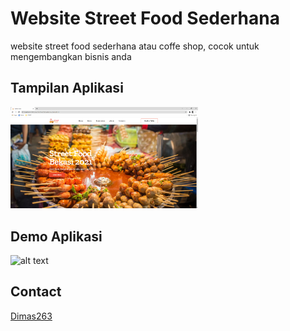 # Website Street Food Sederhana
website street food sederhana atau coffe shop, cocok untuk mengembangkan bisnis anda

## Tampilan Aplikasi
<img src="upload/demo.png" alt="alt text" width="300"/>

## Demo Aplikasi
<img src="upload/demo.gif" alt="alt text" width="600"/>

## Contact
[Dimas263](https://github.com/Dimas263/street_food_sederhana)